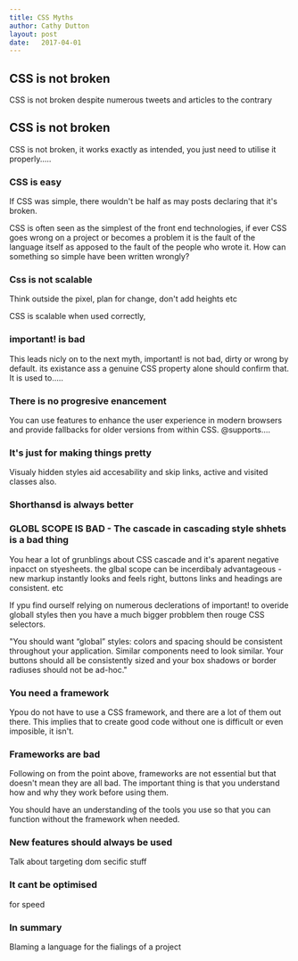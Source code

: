 ```yaml
---
title: CSS Myths
author: Cathy Dutton
layout: post
date:   2017-04-01
---
```







## CSS is not broken
CSS is not broken despite numerous tweets and articles to the contrary



## CSS is not broken

CSS is not broken, it works exactly as intended, you just need to utilise it properly.....


### CSS is easy

If CSS was simple, there wouldn't be half as may posts declaring that it's broken.

CSS is often seen as the simplest of the front end technologies, if ever CSS goes wrong on a project or becomes a problem it is the fault of the language itself as apposed to the fault of the people who wrote it. How can something so simple have been written wrongly?

### Css is not scalable
Think outside the pixel, plan for change, don't add heights etc

CSS is scalable when used correctly,


### important! is bad

This leads nicly on to the next myth, important! is not bad, dirty or wrong by default. its existance ass a genuine CSS property alone should confirm that. It is used to.....

### There is no progresive enancement

You can use features to enhance the user experience in modern browsers and provide fallbacks for older versions from within CSS. @supports....

### It's just for making things pretty

Visualy hidden styles aid accesability and skip links, active and visited classes also.

### Shorthansd is always better

### GLOBL SCOPE IS BAD - The cascade in cascading style shhets is a bad thing

You hear a lot of grunblings about CSS cascade and it's aparent negative inpacct on styesheets.  the glbal scope can be incerdibaly advantageous - new markup instantly looks and feels right, buttons links and headings are consistent. etc

If ypu find ourself relying on numerous declerations of important! to overide globall styles then you have a much bigger probblem then rouge CSS selectors.

"You should want “global” styles: colors and spacing should be consistent throughout your application. Similar components need to look similar. Your buttons should all be consistently sized and your box shadows or border radiuses should not be ad-hoc."

### You need a framework

Ypou do not have to use a CSS framework, and there are a lot of them out there. This implies that to create good code without one is difficult or even imposible, it isn't.

### Frameworks are bad

Following on from the point above, frameworks are not essential but that doesn't mean they are all bad. The important thing is that you understand how and why they work before using them.

You should have an understanding of the tools you use so that you can function without the framework when needed.

### New features should always be used
Talk about targeting dom secific stuff


### It cant be optimised

for speed


### In summary

Blaming a language for the fialings of a project

